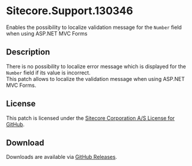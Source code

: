 # Sitecore.Support.130346
Enables the possibility to localize validation message for the `Number` field when using ASP.NET MVC Forms

## Description
There is no possibility to localize error message which is displayed for the `Number` field if its value is incorrect.<br/>
This patch allows to localize the validation message when using ASP.NET MVC Forms.

## License  
This patch is licensed under the [Sitecore Corporation A/S License for GitHub](https://github.com/sitecoresupport/Sitecore.Support.130346/blob/master/LICENSE).  

## Download  
Downloads are available via [GitHub Releases](https://github.com/sitecoresupport/Sitecore.Support.130346/releases).  
